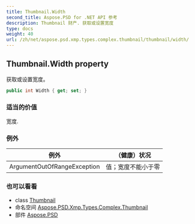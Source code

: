 ```yaml
---
title: Thumbnail.Width
second_title: Aspose.PSD for .NET API 参考
description: Thumbnail 财产. 获取或设置宽度
type: docs
weight: 40
url: /zh/net/aspose.psd.xmp.types.complex.thumbnail/thumbnail/width/
---
```

## Thumbnail.Width property

获取或设置宽度。

```csharp
public int Width { get; set; }
```

### 适当的价值

宽度.

### 例外

| 例外 | （健康）状况 |
| --- | --- |
| ArgumentOutOfRangeException | 值；宽度不能小于零 |

### 也可以看看

* class [Thumbnail](../)
* 命名空间 [Aspose.PSD.Xmp.Types.Complex.Thumbnail](../../thumbnail/)
* 部件 [Aspose.PSD](../../../)



